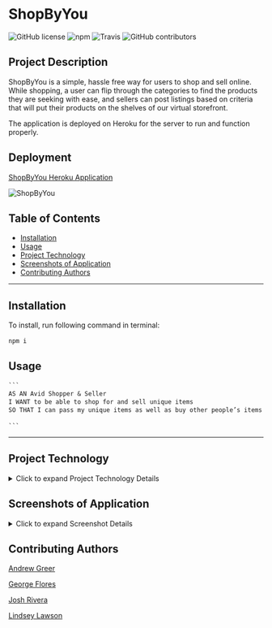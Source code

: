 # ShopByYou
![GitHub license](https://img.shields.io/badge/license-Apache%202.0-pink.svg) ![npm](https://img.shields.io/npm/v/inquirer?style=plastic&color=ff69b4) ![Travis](https://img.shields.io/travis/com/JRivera-31/ShopByYou?logo=travis&style=plastic&color=pink) ![GitHub contributors](https://img.shields.io/github/contributors/JRivera-31/ShopByYou?style=plastic&color=ff69b4)

## Project Description

ShopByYou is a simple, hassle free way for users to shop and sell online. While shopping, a user can flip through the categories to find the products they are seeking with ease, and sellers can post listings based on criteria that will put their products on the shelves of our virtual storefront.

The application is deployed on Heroku for the server to run and function properly.   


## Deployment

[ShopByYou Heroku Application](https://shopbyyou.herokuapp.com/)

![ShopByYou](public/assets/images/shopGif.gif)

## Table of Contents
  * [Installation](#installation)
  * [Usage](#usage)
  * [Project Technology](#project-technology)
  * [Screenshots of Application](#screenshots-of-application)
  * [Contributing Authors](#contributing-authors)

----
## Installation
To install, run following command in terminal:
  
```
npm i
```

  ## Usage

    ```
    AS AN Avid Shopper & Seller
    I WANT to be able to shop for and sell unique items
    SO THAT I can pass my unique items as well as buy other people’s items

    ```


----

## Project Technology
<details>
    <summary markdown="span">Click to expand Project Technology Details</summary>

Languages
- HTML
- CSS
- Javascript
- SQL

Libraries
- [jQuery](jquery.com)
- [Node.js](nodejs.org)

npm Packages
- [multer](https://www.npmjs.com/package/multer)
- [google-cloud](https://cloud.google.com/)
- [express](https://www.npmjs.com/package/express)
- [express-session](https://www.npmjs.com/package/express-session)
- [mysql2](https://www.npmjs.com/package/mysql2)
- [sequelize](https://www.npmjs.com/package/sequelize)
- [handlebars](https://www.npmjs.com/package/handlebars)
- [eslint](https://www.npmjs.com/package/eslint)
- [bcrypt](https://www.npmjs.com/package/bcrypt)
- [passport](https://www.npmjs.com/package/passport)
- [passport-local](https://www.npmjs.com/package/passport-local)

CSS Framework
- [Semantic UI](https://semantic-ui.com/)

Cloud Server
- [Heroku](heroku.com/)

</details>


## Screenshots of Application
<details>
    <summary markdown="span">Click to expand Screenshot Details</summary>

![Shop Page](public/assets/images/shopHome.png)
*Screenshot of Shop Page*

![Category Page](public/assets/images/category.png)
*Screenshot of Category Page*

![Sell Page](public/assets/images/sell.png)
*Screenshot of Sell Page*

![Login Page](public/assets/images/login.png)
*Screenshot of Sell Page*

![Signup Page](public/assets/images/signup.png)
*Screenshot of Home Page*

</details>



## Contributing Authors

[Andrew Greer](https://github.com/andrewpaulgreer)

[George Flores](https://github.com/lu-gflores)

[Josh Rivera](https://github.com/JRivera-31)

[Lindsey Lawson](https://github.com/lynseahoss)




